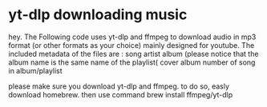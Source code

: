 # yt-dlp downloading music
hey.
The Following code uses yt-dlp and ffmpeg to download audio in mp3 format (or other formats as your choice) mainly designed for youtube.
The included metadata of the files are :
song 
artist 
album (please notice that the album name is the same name of the playlist(
cover album 
number of song in album/playlist

please make sure you download yt-dlp and ffmpeg.
to do so, easly download homebrew. then use command brew install ffmpeg/yt-dlp
